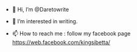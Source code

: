 - 👋 Hi, I’m @Daretowrite
- 👀 I’m interested in writing.

- 📫 How to reach me : follow my facebook page https://web.facebook.com/kingsibetta/
